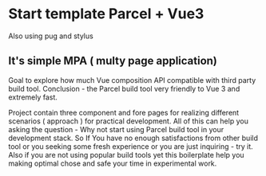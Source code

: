 
#  Start  template Parcel + Vue3
Also using pug and stylus

##  It's simple MPA ( multy page application)
Goal to explore how much Vue composition API compatible with third party build tool.
Conclusion - the Parcel build tool very friendly to Vue 3 and  extremely fast.

Project contain three component and fore pages for realizing different scenarios ( approach )  for practical development. All of this can help you asking the question - Why not  start using Parcel build tool in your development stack. So If You have no enough satisfactions from other build tool or you seeking some fresh experience  or you are  just inquiring - try it. Also if you are not using popular build tools yet this boilerplate help you making optimal  chose and safe your time in experimental work.  
